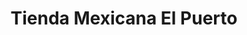 ---
title: "Tienda Mexicana El Puerto"
url: /indianapolis/tienda-mexicana-el-puerto/
shop: Lebensmittel
---
